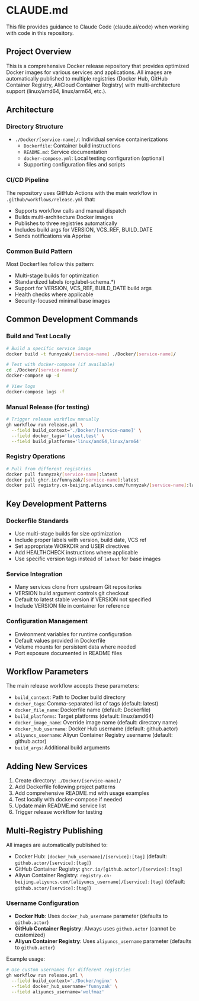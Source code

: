 # CLAUDE.md

This file provides guidance to Claude Code (claude.ai/code) when working with code in this repository.

## Project Overview

This is a comprehensive Docker release repository that provides optimized Docker images for various services and applications. All images are automatically published to multiple registries (Docker Hub, GitHub Container Registry, AliCloud Container Registry) with multi-architecture support (linux/amd64, linux/arm64, etc.).

## Architecture

### Directory Structure
- `./Docker/[service-name]/`: Individual service containerizations
  - `Dockerfile`: Container build instructions
  - `README.md`: Service documentation
  - `docker-compose.yml`: Local testing configuration (optional)
  - Supporting configuration files and scripts

### CI/CD Pipeline
The repository uses GitHub Actions with the main workflow in `.github/workflows/release.yml` that:
- Supports workflow calls and manual dispatch
- Builds multi-architecture Docker images
- Publishes to three registries automatically
- Includes build args for VERSION, VCS_REF, BUILD_DATE
- Sends notifications via Apprise

### Common Build Pattern
Most Dockerfiles follow this pattern:
- Multi-stage builds for optimization
- Standardized labels (org.label-schema.*)
- Support for VERSION, VCS_REF, BUILD_DATE build args
- Health checks where applicable
- Security-focused minimal base images

## Common Development Commands

### Build and Test Locally
```bash
# Build a specific service image
docker build -t funnyzak/[service-name] ./Docker/[service-name]/

# Test with docker-compose (if available)
cd ./Docker/[service-name]/
docker-compose up -d

# View logs
docker-compose logs -f
```

### Manual Release (for testing)
```bash
# Trigger release workflow manually
gh workflow run release.yml \
  --field build_context='./Docker/[service-name]' \
  --field docker_tags='latest,test' \
  --field build_platforms='linux/amd64,linux/arm64'
```

### Registry Operations
```bash
# Pull from different registries
docker pull funnyzak/[service-name]:latest
docker pull ghcr.io/funnyzak/[service-name]:latest
docker pull registry.cn-beijing.aliyuncs.com/funnyzak/[service-name]:latest
```

## Key Development Patterns

### Dockerfile Standards
- Use multi-stage builds for size optimization
- Include proper labels with version, build date, VCS ref
- Set appropriate WORKDIR and USER directives
- Add HEALTHCHECK instructions where applicable
- Use specific version tags instead of `latest` for base images

### Service Integration
- Many services clone from upstream Git repositories
- VERSION build argument controls git checkout
- Default to latest stable version if VERSION not specified
- Include VERSION file in container for reference

### Configuration Management
- Environment variables for runtime configuration
- Default values provided in Dockerfile
- Volume mounts for persistent data where needed
- Port exposure documented in README files

## Workflow Parameters

The main release workflow accepts these parameters:
- `build_context`: Path to Docker build directory
- `docker_tags`: Comma-separated list of tags (default: latest)
- `docker_file_name`: Dockerfile name (default: Dockerfile)
- `build_platforms`: Target platforms (default: linux/amd64)
- `docker_image_name`: Override image name (default: directory name)
- `docker_hub_username`: Docker Hub username (default: github.actor)
- `aliyuncs_username`: Aliyun Container Registry username (default: github.actor)
- `build_args`: Additional build arguments

## Adding New Services

1. Create directory: `./Docker/[service-name]/`
2. Add Dockerfile following project patterns
3. Add comprehensive README.md with usage examples
4. Test locally with docker-compose if needed
5. Update main README.md service list
6. Trigger release workflow for testing

## Multi-Registry Publishing

All images are automatically published to:
- Docker Hub: `[docker_hub_username]/[service]:[tag]` (default: `github.actor/[service]:[tag]`)
- GitHub Container Registry: `ghcr.io/[github.actor]/[service]:[tag]`
- Aliyun Container Registry: `registry.cn-beijing.aliyuncs.com/[aliyuncs_username]/[service]:[tag]` (default: `github.actor/[service]:[tag]`)

### Username Configuration

- **Docker Hub**: Uses `docker_hub_username` parameter (defaults to `github.actor`)
- **GitHub Container Registry**: Always uses `github.actor` (cannot be customized)
- **Aliyun Container Registry**: Uses `aliyuncs_username` parameter (defaults to `github.actor`)

Example usage:
```bash
# Use custom usernames for different registries
gh workflow run release.yml \
  --field build_context='./Docker/nginx' \
  --field docker_hub_username='funnyzak' \
  --field aliyuncs_username='wolfmaz'
```